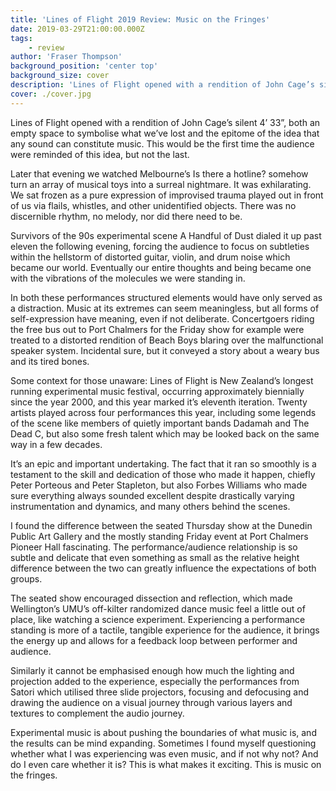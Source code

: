 ```yaml
---
title: 'Lines of Flight 2019 Review: Music on the Fringes'
date: 2019-03-29T21:00:00.000Z
tags:
    - review
author: 'Fraser Thompson'
background_position: 'center top'
background_size: cover
description: 'Lines of Flight opened with a rendition of John Cage’s silent 4’ 33”, both an empty space to symbolise what we’ve lost and the epitome of the idea that any sound can constitute music. This would be the first time the audience were reminded of this idea, but not the last.'
cover: ./cover.jpg
---
```



Lines of Flight opened with a rendition of John Cage’s silent 4’ 33”, both an empty space to symbolise what we’ve lost and the epitome of the idea that any sound can constitute music. This would be the first time the audience were reminded of this idea, but not the last.



Later that evening we watched Melbourne’s Is there a hotline? somehow turn an array of musical toys into a surreal nightmare. It was exhilarating. We sat frozen as a pure expression of improvised trauma played out in front of us via flails, whistles, and other unidentified objects. There was no discernible rhythm, no melody, nor did there need to be. 

Survivors of the 90s experimental scene A Handful of Dust dialed it up past eleven the following evening, forcing the audience to focus on subtleties within the hellstorm of distorted guitar, violin, and drum noise which became our world. Eventually our entire thoughts and being became one with the vibrations of the molecules we were standing in.

In both these performances structured elements would have only served as a distraction. Music at its extremes can seem meaningless, but all forms of self-expression have meaning, even if not deliberate. Concertgoers riding the free bus out to Port Chalmers for the Friday show for example were treated to a distorted rendition of Beach Boys blaring over the malfunctional speaker system. Incidental sure, but it conveyed a story about a weary bus and its tired bones.

Some context for those unaware: Lines of Flight is New Zealand’s longest running experimental music festival, occurring approximately biennially since the year 2000, and this year marked it’s eleventh iteration. Twenty artists played across four performances this year, including some legends of the scene like members of quietly important bands Dadamah and The Dead C, but also some fresh talent which may be looked back on the same way in a few decades.

It’s an epic and important undertaking. The fact that it ran so smoothly is a testament to the skill and dedication of those who made it happen, chiefly Peter Porteous and Peter Stapleton, but also Forbes Williams who made sure everything always sounded excellent despite drastically varying instrumentation and dynamics, and many others behind the scenes.

I found the difference between the seated Thursday show at the Dunedin Public Art Gallery and the mostly standing Friday event at Port Chalmers Pioneer Hall fascinating. The performance/audience relationship is so subtle and delicate that even something as small as the relative height difference between the two can greatly influence the expectations of both groups.

The seated show encouraged dissection and reflection, which made Wellington’s UMU’s off-kilter randomized dance music feel a little out of place, like watching a science experiment. Experiencing a performance standing is more of a tactile, tangible experience for the audience, it brings the energy up and allows for a feedback loop between performer and audience.

Similarly it cannot be emphasised enough how much the lighting and projection added to the experience, especially the performances from Satori which utilised three slide projectors, focusing and defocusing and drawing the audience on a visual journey through various layers and textures to complement the audio journey.

Experimental music is about pushing the boundaries of what music is, and the results can be mind expanding. Sometimes I found myself questioning whether what I was experiencing was even music, and if not why not? And do I even care whether it is? This is what makes it exciting. This is music on the fringes.

